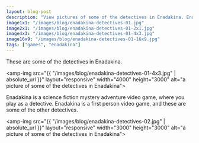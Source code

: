 ```yaml
---
layout: blog-post
description: "View pictures of some of the detectives in Enadakina. Enadakina is a science fiction mystery adventure video game."
image1x1: "/images/blog/enadakina-detectives-01.jpg"
image2x1: "/images/blog/enadakina-detectives-01-2x1.jpg"
image4x3: "/images/blog/enadakina-detectives-01-4x3.jpg"
image16x9: "/images/blog/enadakina-detectives-01-16x9.jpg"
tags: ["games", "enadakina"]
---
```

These are some of the detectives in Enadakina.

<amp-img src="{{ "/images/blog/enadakina-detectives-01-4x3.jpg" | absolute_url }}" layout="responsive" width="4000" height="3000" alt="a picture of some of the detectives in Enadakina"></amp-img>

Enadakina is a science fiction mystery adventure video game, where you play as a detective.  Enadakina is a first person video game, and these are some of the other detectives.

<amp-img src="{{ "/images/blog/enadakina-detectives-02.jpg" | absolute_url }}" layout="responsive" width="3000" height="3000" alt="a picture of some of the detectives in Enadakina"></amp-img>
